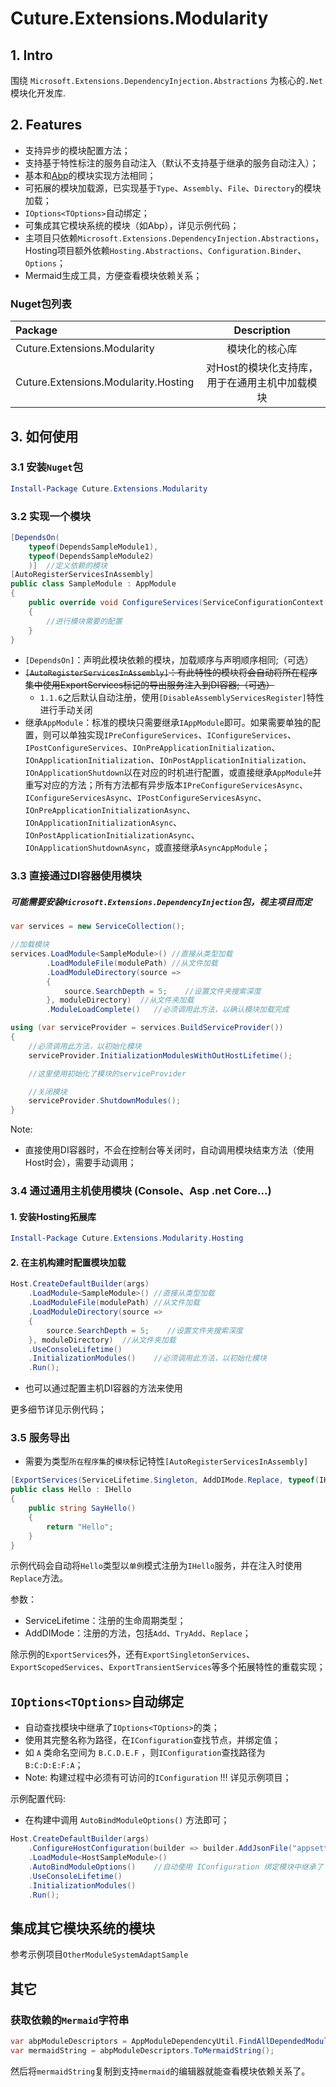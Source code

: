 # Cuture.Extensions.Modularity
## 1. Intro
围绕 `Microsoft.Extensions.DependencyInjection.Abstractions` 为核心的`.Net`模块化开发库.

## 2. Features
- 支持异步的模块配置方法；
- 支持基于特性标注的服务自动注入（默认不支持基于继承的服务自动注入）；
- 基本和[Abp](https://github.com/abpframework/abp)的模块实现方法相同；
- 可拓展的模块加载源，已实现基于`Type`、`Assembly`、`File`、`Directory`的模块加载；
- `IOptions<TOptions>`自动绑定；
- 可集成其它模块系统的模块（如Abp），详见示例代码；
- 主项目只依赖`Microsoft.Extensions.DependencyInjection.Abstractions`，Hosting项目额外依赖`Hosting.Abstractions`、`Configuration.Binder`、`Options`；
- Mermaid生成工具，方便查看模块依赖关系；

### Nuget包列表
|Package|Description|
|:------|:-----:|
|Cuture.Extensions.Modularity|模块化的核心库|
|Cuture.Extensions.Modularity.Hosting|对Host的模块化支持库，用于在通用主机中加载模块|

## 3. 如何使用

### 3.1 安装`Nuget`包

```PowerShell
Install-Package Cuture.Extensions.Modularity
```

### 3.2 实现一个模块

```C#
[DependsOn(
    typeof(DependsSampleModule1),
    typeof(DependsSampleModule2)
    )]  //定义依赖的模块
[AutoRegisterServicesInAssembly]
public class SampleModule : AppModule
{
    public override void ConfigureServices(ServiceConfigurationContext context)
    {
        //进行模块需要的配置
    }
}
```
- `[DependsOn]`：声明此模块依赖的模块，加载顺序与声明顺序相同;（可选）
- ~~`[AutoRegisterServicesInAssembly]`：有此特性的模块将会自动将所在程序集中使用ExportServices标记的导出服务注入到DI容器;（可选）~~
  - `1.1.6`之后默认自动注册，使用`[DisableAssemblyServicesRegister]`特性进行手动关闭
- 继承`AppModule`：标准的模块只需要继承`IAppModule`即可。如果需要单独的配置，则可以单独实现`IPreConfigureServices`、`IConfigureServices`、`IPostConfigureServices`、`IOnPreApplicationInitialization`、`IOnApplicationInitialization`、`IOnPostApplicationInitialization`、`IOnApplicationShutdown`以在对应的时机进行配置，或直接继承`AppModule`并重写对应的方法；所有方法都有异步版本`IPreConfigureServicesAsync`、`IConfigureServicesAsync`、`IPostConfigureServicesAsync`、`IOnPreApplicationInitializationAsync`、`IOnApplicationInitializationAsync`、`IOnPostApplicationInitializationAsync`、`IOnApplicationShutdownAsync`，或直接继承`AsyncAppModule`；

### 3.3 直接通过DI容器使用模块

##### 可能需要安装`Microsoft.Extensions.DependencyInjection`包，视主项目而定

```C#
var services = new ServiceCollection();

//加载模块
services.LoadModule<SampleModule>() //直接从类型加载
        .LoadModuleFile(modulePath) //从文件加载
        .LoadModuleDirectory(source =>
        {
            source.SearchDepth = 5;    //设置文件夹搜索深度
        }, moduleDirectory)  //从文件夹加载
        .ModuleLoadComplete()   //必须调用此方法，以确认模块加载完成

using (var serviceProvider = services.BuildServiceProvider())
{
    //必须调用此方法，以初始化模块
    serviceProvider.InitializationModulesWithOutHostLifetime();

    //这里使用初始化了模块的serviceProvider

    //关闭模块
    serviceProvider.ShutdownModules();
}
```
Note:
- 直接使用DI容器时，不会在控制台等关闭时，自动调用模块结束方法（使用Host时会），需要手动调用；

### 3.4 通过通用主机使用模块 (Console、Asp .net Core...)

#### 1. 安装Hosting拓展库
```PowerShell
Install-Package Cuture.Extensions.Modularity.Hosting
```

#### 2. 在主机构建时配置模块加载
```C#
Host.CreateDefaultBuilder(args)
    .LoadModule<SampleModule>() //直接从类型加载
    .LoadModuleFile(modulePath) //从文件加载
    .LoadModuleDirectory(source =>
    {
        source.SearchDepth = 5;    //设置文件夹搜索深度
    }, moduleDirectory)  //从文件夹加载
    .UseConsoleLifetime()
    .InitializationModules()    //必须调用此方法，以初始化模块
    .Run();
```

 - 也可以通过配置主机DI容器的方法来使用

更多细节详见示例代码；

### 3.5 服务导出

- 需要为类型`所在程序集`的`模块`标记特性`[AutoRegisterServicesInAssembly]`

```C#
[ExportServices(ServiceLifetime.Singleton, AddDIMode.Replace, typeof(IHello))]
public class Hello : IHello
{
    public string SayHello()
    {
        return "Hello";
    }
}
```
示例代码会自动将`Hello`类型以`单例`模式注册为`IHello`服务，并在注入时使用`Replace`方法。

参数：
- ServiceLifetime：注册的生命周期类型；
- AddDIMode：注册的方法，包括`Add`、`TryAdd`、`Replace`；

除示例的`ExportServices`外，还有`ExportSingletonServices`、`ExportScopedServices`、`ExportTransientServices`等多个拓展特性的重载实现；

## `IOptions<TOptions>`自动绑定
 - 自动查找模块中继承了`IOptions<TOptions>`的类；
 - 使用其完整名称为路径，在`IConfiguration`查找节点，并绑定值；
 - 如 `A` 类命名空间为 `B.C.D.E.F` ，则`IConfiguration`查找路径为 `B:C:D:E:F:A`；
 - Note: 构建过程中必须有可访问的`IConfiguration` !!! 详见示例项目；

示例配置代码:

 - 在构建中调用 `AutoBindModuleOptions()` 方法即可；
```C#
Host.CreateDefaultBuilder(args)
    .ConfigureHostConfiguration(builder => builder.AddJsonFile("appsettings.Development.json"))
    .LoadModule<HostSampleModule>()
    .AutoBindModuleOptions()    //自动使用 IConfiguration 绑定模块中继承了 IOptions<TOptions> 的类
    .UseConsoleLifetime()
    .InitializationModules()
    .Run();
```

## 集成其它模块系统的模块

参考示例项目`OtherModuleSystemAdaptSample`

## 其它

### 获取依赖的`Mermaid`字符串

```C#
var abpModuleDescriptors = AppModuleDependencyUtil.FindAllDependedModuleDescriptors(typeof(XXXModule));
var mermaidString = abpModuleDescriptors.ToMermaidString();
```
然后将`mermaidString`复制到支持`mermaid`的编辑器就能查看模块依赖关系了。